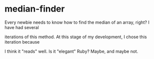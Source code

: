 median-finder
=============

Every newbie needs to know how to find the median of an array, right? I have had several 

iterations of this method. At this stage of my development, I chose this iteration because 

I think it "reads" well. Is it "elegant" Ruby? Maybe, and maybe not.
